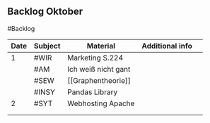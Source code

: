 ## Backlog Oktober
#Backlog

| Date | Subject | Material            | Additional info |     |
| ---- | ------- | ------------------- | --------------- | --- |
| 1    | #WIR    | Marketing S.224     |                 |     |
|      | #AM     | Ich weiß nicht gant |                 |     |
|      | #SEW    | [[Graphentheorie]]  |                 |     |
|      | #INSY   | Pandas Library      |                 |     |
| 2    | #SYT    | Webhosting Apache   |                 |     |
|      |         |                     |                 |     |
|      |         |                     |                 |     |
